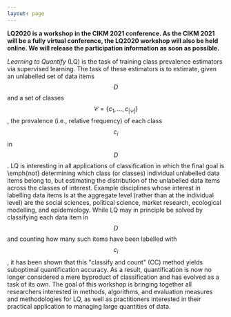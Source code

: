 ```yaml
---
layout: page
---
```


**LQ2020 is a workshop in the CIKM 2021 conference. As the CIKM 2021 will be a fully virtual conference, the LQ2020 workshop will also be held online. We will release the participation information as soon as possible.**

*Learning to Quantify* (LQ) is the task of training class prevalence estimators via supervised learning. The task of these estimators is to estimate, given an unlabelled set of data items $$D$$ and a set of classes $$\mathcal{C}=\{c_{1}, \ldots, c_{|\mathcal{C}|}\}$$, the prevalence (i.e., relative frequency) of each class $$c_{i}$$ in $$D$$. LQ is interesting in all applications of classification in which the final goal is \emph{not} determining which class (or  classes) individual unlabelled data items belong to, but estimating the distribution of the unlabelled data items across the classes of interest. Example disciplines whose interest in labelling data items is at the aggregate level (rather than at the individual level) are the social sciences, political science, market research, ecological  modelling, and epidemiology.  While LQ may in principle be solved by classifying each data item in $$D$$ and counting how many such items have been labelled with $$c_{i}$$, it has been shown that this "classify and count" (CC) method yields suboptimal quantification accuracy. As a result, quantification is now no longer considered a mere byproduct of
classification and has evolved as a task of its own. The goal of this workshop is bringing together all researchers interested in methods, algorithms, and evaluation measures and methodologies for LQ, as well as practitioners interested in their practical application to managing large quantities of data.
